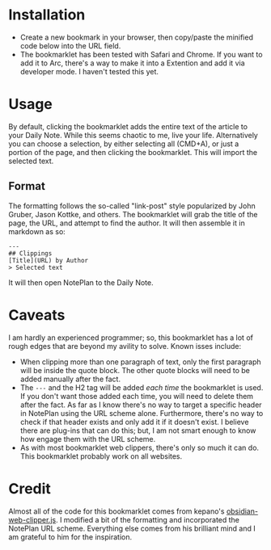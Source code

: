# Installation
- Create a new bookmark in your browser, then copy/paste the minified code below into the URL field.
- The bookmarklet has been tested with Safari and Chrome. If you want to add it to Arc, there's a way to make it into a Extention and add it via developer mode. I haven't tested this yet.

# Usage
By default, clicking the bookmarklet adds the entire text of the article to your Daily Note. While this seems chaotic to me, live your life. Alternatively you can choose a selection, by either selecting all (CMD+A), or just a portion of the page, and then clicking the bookmarklet. This will import the selected text.

## Format
The formatting follows the so-called "link-post" style popularized by John Gruber, Jason Kottke, and others. The bookmarklet will grab the title of the page, the URL, and attempt to find the author. It will then assemble it in markdown as so:
```
---
## Clippings
[Title](URL) by Author
> Selected text
```
It will then open NotePlan to the Daily Note.

# Caveats
I am hardly an experienced programmer; so, this bookmarklet has a lot of rough edges that are beyond my avility to solve. Known isses include:
- When clipping more than one paragraph of text, only the first paragraph will be inside the quote block. The other quote blocks will need to be added manually after the fact.
- The `---` and the H2 tag will be added _each time_ the bookmarklet is used. If you don't want those added each time, you will need to delete them after the fact. As far as I know there's no way to target a specific header in NotePlan using the URL scheme alone. Furthermore, there's no way to check if that header exists and only add it if it doesn't exist. I believe there are plug-ins that can do this; but, I am not smart enough to know how engage them with the URL scheme.
- As with most bookmarklet web clippers, there's only so much it can do. This bookmarklet probably work on all websites.

# Credit
Almost all of the code for this bookmarklet comes from kepano's [obsidian-web-clipper.js](https://gist.github.com/kepano/90c05f162c37cf730abb8ff027987ca3). I modified a bit of the formatting and incorporated the NotePlan URL scheme. Everything else comes from his brilliant mind and I am grateful to him for the inspiration.
